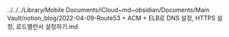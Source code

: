 ../../../Library/Mobile Documents/iCloud~md~obsidian/Documents/Main Vault/notion_blog/2022-04-09-Route53 + ACM + ELB로 DNS 설정, HTTPS 설정, 로드밸런서 설정하기.md